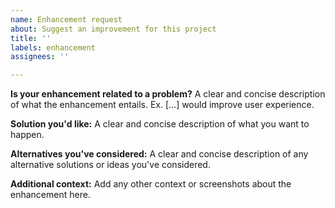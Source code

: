 ```yaml
---
name: Enhancement request
about: Suggest an improvement for this project
title: ''
labels: enhancement
assignees: ''

---
```


**Is your enhancement related to a problem?**
A clear and concise description of what the enhancement entails. Ex. [...] would improve user experience.

**Solution you'd like:**
A clear and concise description of what you want to happen.

**Alternatives you've considered:**
A clear and concise description of any alternative solutions or ideas you've considered.

**Additional context:**
Add any other context or screenshots about the enhancement here.
